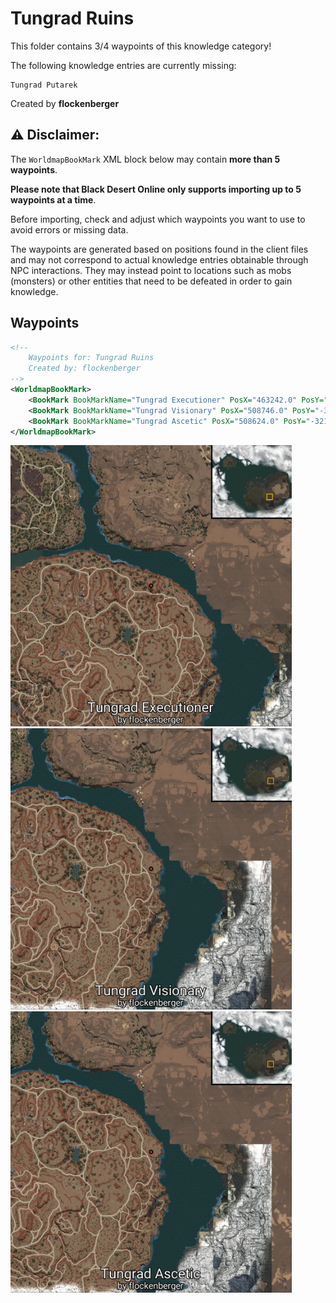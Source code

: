 # Tungrad Ruins

This folder contains 3/4 waypoints of this knowledge category!

The following knowledge entries are currently missing: 

```
Tungrad Putarek
```


Created by **flockenberger**

## ⚠️ Disclaimer:
The `WorldmapBookMark` XML block below may contain **more than 5 waypoints**.

**Please note that Black Desert Online only supports importing up to 5 waypoints at a time**.

Before importing, check and adjust which waypoints you want to use to avoid errors or missing data.

The waypoints are generated based on positions found in the client files and may not correspond to actual knowledge entries obtainable through NPC interactions.
They may instead point to locations such as mobs (monsters) or other entities that need to be defeated in order to gain knowledge.

## Waypoints
```xml
<!--
    Waypoints for: Tungrad Ruins
    Created by: flockenberger
-->
<WorldmapBookMark>
    <BookMark BookMarkName="Tungrad Executioner" PosX="463242.0" PosY="1085.550048828125" PosZ="-222739.0" />
    <BookMark BookMarkName="Tungrad Visionary" PosX="508746.0" PosY="-3232.5400390625" PosZ="-263428.0" />
    <BookMark BookMarkName="Tungrad Ascetic" PosX="508624.0" PosY="-3213.389892578125" PosZ="-263167.0" />
</WorldmapBookMark>
```

<img src="./Tungrad Ruins_Tungrad Executioner_Preview.webp" width="450"/> <img src="./Tungrad Ruins_Tungrad Visionary_Preview.webp" width="450"/> <img src="./Tungrad Ruins_Tungrad Ascetic_Preview.webp" width="450"/> 